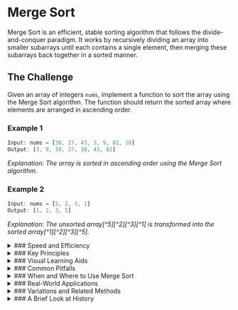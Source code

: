 # Merge Sort

Merge Sort is an efficient, stable sorting algorithm that follows the divide-and-conquer paradigm. It works by recursively dividing an array into smaller subarrays until each contains a single element, then merging these subarrays back together in a sorted manner.

## The Challenge

Given an array of integers `nums`, implement a function to sort the array using the Merge Sort algorithm. The function should return the sorted array where elements are arranged in ascending order.

### Example 1

```js
Input: nums = [38, 27, 43, 3, 9, 82, 10]
Output: [3, 9, 10, 27, 38, 43, 82]
```

_Explanation: The array is sorted in ascending order using the Merge Sort algorithm._

### Example 2

```js
Input: nums = [5, 2, 3, 1]
Output: [1, 2, 3, 5]
```

_Explanation: The unsorted array[^5][^2][^3][^1] is transformed into the sorted array[^1][^2][^3][^5]._

<details>
<summary>
### Speed and Efficiency
</summary>

Merge Sort is known for its consistent performance across different data distributions:

- **Time Complexity**:
  - **Best Case:** $O(n \log n)$ - Even in the best scenario, all divisions and merges are performed.
  - **Average Case:** $O(n \log n)$ - Consistent performance regardless of input data.
  - **Worst Case:** $O(n \log n)$ - Maintains efficiency even with unfavorable data arrangements.
- **Space Complexity:** $O(n)$ as it requires additional space proportional to the input size for the merging process.
</details>
<details>
<summary>
### Key Principles
</summary>

Merge Sort operates on these fundamental concepts:

- **Divide and Conquer:** Breaks down the problem into smaller, manageable subproblems, solves them, and combines their solutions.

- **Recursive Approach:** Repeatedly divides the array until reaching atomic values (single elements).

- **Merging Process:** Combines two sorted subarrays into a single sorted array by comparing elements.

- **Stability:** Preserves the relative order of equal elements in the sorted output.
</details>
<details>
<summary>
### Visual Learning Aids
</summary>

For those who benefit from visual explanations, consider checking out these resources for interactive and animated guides:

- [Understanding Mergesort: Sorting Made Simple](https://www.youtube.com/watch?v=-3u1C1URNZY) - Clear explanation with animations
- [Merge Sort Visualization](https://www.youtube.com/watch?v=Lx_njqgBIWI) - Step-by-step visual demonstration
- [Merge Sort Algorithm with Animated Example](https://www.youtube.com/watch?v=nfg4A-X6lLM) - Visual explanation of time and space complexity
- [Visualgo Sorting Visualization](https://visualgo.net/en/sorting) - Interactive tool to visualize various sorting algorithms including Merge Sort
- [Toptal Sorting Algorithms Animations](https://www.toptal.com/developers/sorting-algorithms) - Compare Merge Sort with other algorithms visually

</details>
<details>
<summary>
### Common Pitfalls
</summary>

When implementing or using Merge Sort, be mindful of these common challenges:

- **Space Overhead:** The additional memory requirement can be problematic for very large datasets.

- **Recursive Stack Overflow:** Deep recursion on large arrays may cause stack overflow in some implementations.

- **Inefficiency for Small Arrays:** The overhead of recursion and merging may make it less efficient than simpler algorithms for small arrays.

- **Optimization Complexity:** Optimizations like in-place merging can be difficult to implement correctly.
</details>
<details>
<summary>
### When and Where to Use Merge Sort
</summary>

Merge Sort is ideal in scenarios such as:

- Sorting linked lists, where it can be implemented with $O(1)$ extra space.

- Applications where stable sorting is required (preserving the relative order of equal elements).

- External sorting, where data doesn't fit into memory and needs to be sorted in chunks.

- Situations where consistent performance is more important than memory usage.

However, it may not be the best choice for:

- Memory-constrained environments where the extra space requirement is problematic.

- Small datasets where simpler algorithms like Insertion Sort might be more efficient.

- Cases where in-place sorting is strictly required (though variants exist).
</details>
<details>
<summary>
### Real-World Applications
</summary>

Merge Sort finds practical use in many areas, including:

- **Database Systems:** For efficient sorting of large datasets during query processing.

- **External Sorting:** When sorting data that doesn't fit into memory, such as large files.

- **E-commerce Platforms:** For sorting product listings by various criteria.

- **Text Processing:** In applications that need to maintain the original order of equal elements.

- **Parallel Computing:** The divide-and-conquer approach makes it suitable for parallel implementation.
</details>
<details>
<summary>
### Variations and Related Methods
</summary>

Several specialized algorithms extend or modify Merge Sort:

- **Bottom-up Merge Sort:** An iterative implementation that avoids recursion.

- **Natural Merge Sort:** Takes advantage of existing order in the input data.

- **Timsort:** A hybrid sorting algorithm derived from Merge Sort and Insertion Sort, used in Python and Java.

- **Parallel Merge Sort:** Distributes the sorting process across multiple processors.

- **In-place Merge Sort:** Variants that attempt to reduce the space complexity.
</details>
<details>
<summary>
### A Brief Look at History
</summary>

Merge Sort was invented by John von Neumann in 1945, making it one of the oldest divide-and-conquer algorithms. Its consistent performance and stability have kept it relevant despite the development of newer algorithms. The concept of merging sorted arrays was particularly important in the era of tape-based storage systems, where sequential access patterns were necessary. Today, Merge Sort remains a fundamental algorithm taught in computer science education and used in various programming language standard libraries.

</details>